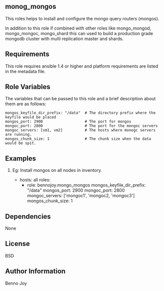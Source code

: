 monog_mongos
------------

This roles helps to install and configure the mongo query routers (mongos). 

In addition to this role if combined with other roles like mongo_mongod, mongo_mongoc, mongo_shard this can used to 
build a production grade mongodb cluster with multi replication master and shards.
  

Requirements
------------

This role requires ansible 1.4 or higher and platform requirements are listed in the metadata file.

Role Variables
--------------

The variables that can be passed to this role and a brief description about them are as follows:

    mongos_keyfile_dir_prefix: "/data"  # The directory prefix where the keyfile would be placed
    mongos_port: 2900                   # The port for mongos
    mongoc_port: 2800                   # The port for the mongoc servers
    mongoc_servers: [vm1, vm2]          # The hosts where monogc servers are running.
    mongos_chunk_size: 1                # The chunk size when the data would be spit.


Examples
--------

1) Eg: Install mongos on all nodes in inventory.


    - hosts: all
      roles:
        - role: bennojoy.mongo_mongos
          mongos_keyfile_dir_prefix: "/data"
          mongos_port: 2900
          mongoc_port: 2800
          mongoc_servers: ['mongoc1', 'mongoc2, 'mongoc3']
          mongos_chunk_size: 1



Dependencies
------------

None

License
-------

BSD

Author Information
------------------

Benno Joy
 

